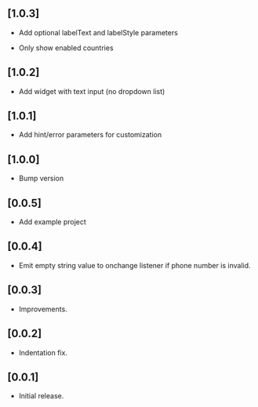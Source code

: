 ## [1.0.3]

* Add optional labelText and labelStyle parameters

* Only show enabled countries

## [1.0.2]

* Add widget with text input (no dropdown list) 

## [1.0.1]

* Add hint/error parameters for customization

## [1.0.0]

* Bump version

## [0.0.5]

* Add example project

## [0.0.4]

* Emit empty string value to onchange listener if phone number is invalid.

## [0.0.3]

* Improvements.

## [0.0.2]

* Indentation fix.


## [0.0.1]

* Initial release.
